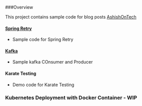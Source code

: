 ###Overview

This project contains sample code for blog posts [AshishOnTech](https://ashishontech.xyz/)

#### [Spring Retry](https://ashishontech.xyz/spring-retry-in-action/)

 - Sample code for Spring Retry
 
#### [Kafka]()
 
 - Sample kafka COnsumer and Producer
 
#### Karate Testing

 - Demo code for Karate Testing
 
 
### Kubernetes Deployment with Docker Container - WIP
 
